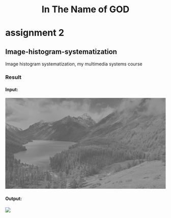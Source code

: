 <div align="center">
    <h1>In The Name of GOD</h1>
</div>

# assignment 2

## Image-histogram-systematization

Image histogram systematization, my multimedia systems course


### Result

#### Input:
<img src="./assets/image.png" />

#### Output:
<img src="./result/output.png" />
